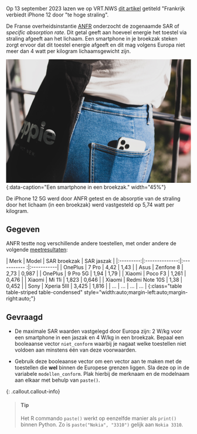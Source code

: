 Op 13 september 2023 lazen we op VRT.NWS <a href="https://www.vrt.be/vrtnws/nl/2023/09/13/iphone-12-frankrijk-belgie-stralingen" target="_blank">dit artikel</a> getiteld "Frankrijk verbiedt iPhone 12 door "te hoge straling".

De Franse overheidsinstantie <a href="https://www.anfr.fr/liste-actualites/actualite/retrait-temporaire-du-marche-de-liphone-12-pour-non-conformite-de-ces-appareils-a-la-reglementation-europeenne" target="_blank">ANFR</a> onderzocht de zogenaamde SAR of *specific absorption rate*. Dit getal geeft aan hoeveel energie het toestel via straling afgeeft aan het lichaam. Een smartphone in je broekzak steken zorgt ervoor dat dit toestel energie afgeeft en dit mag volgens Europa niet meer dan 4 watt per kilogram lichaamsgewicht zijn.

![Een smartphone in een broekzak.](media/manuel-iallonardi.jpg "Foto door Manuel Iallonardi op Unsplash."){:data-caption="Een smartphone in een broekzak." width="45%"}

De iPhone 12 5G werd door ANFR getest en de absorptie van de straling door het lichaam (in een broekzak) werd vastgesteld op 5,74 watt per kilogram.

## Gegeven

ANFR testte nog verschillende andere toestellen, met onder andere de volgende <a href="https://data.anfr.fr/anfr/visualisation/table/?id=ad8014ec-f631-450e-a259-799188714ef9&sort=-date_controle" target="_blank">meetresultaten</a>:

| Merk      | Model          | SAR broekzak | SAR jaszak |
|:---------:|:--------------:|:----------- :|:-----------|
| OnePlus   | 7 Pro          | 4,42         | 1,43       |
| Asus      | Zenfone 8      | 2,73         | 0,987      |
| OnePlus   | 9 Pro 5G       | 1,94         | 1,79       |
| Xiaomi    | Poco F3        | 1,261        | 0,476      |
| Xiaomi    | Mi 11i         | 1,823        | 0,646      |
| Xiaomi    | Redmi Note 10S | 1,38         | 0,452      |
| Sony      | Xperia 5III    | 3,425        | 1,816      |
| ...       | ...            | ...          | ...        |
{:class="table table-striped table-condensed" style="width:auto;margin-left:auto;margin-right:auto;"}

## Gevraagd

- De maximale SAR waarden vastgelegd door Europa zijn: 2 W/kg voor een smartphone in een jaszak en 4 W/kg in een broekzak. Bepaal een booleaanse vector `niet_conform` waarbij je nagaat welke toestellen niet voldoen aan minstens één van deze voorwaarden.

- Gebruik deze booleaanse vector om een vector aan te maken met de toestellen die **wel** binnen de Europese grenzen liggen. Sla deze op in de variabele `modellen_conform`. Plak hierbij de merknaam en de modelnaam aan elkaar met behulp van `paste()`. 

{: .callout.callout-info}
>#### Tip
>
> Het R commando `paste()` werkt op eenzelfde manier als `print()` binnen Python. Zo is `paste("Nokia", "3310")` gelijk aan `Nokia 3310`.

